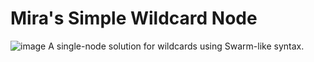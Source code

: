 # Mira's Simple Wildcard Node
![image](https://github.com/user-attachments/assets/9d7e2dd5-5677-439d-9759-9b78dd2796f9)
A single-node solution for wildcards using Swarm-like syntax.
